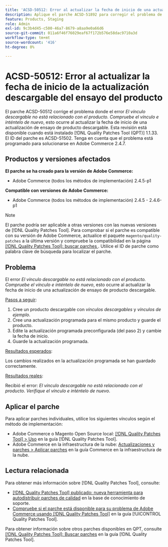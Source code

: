 ```yaml
---
title: 'ACSD-50512: Error al actualizar la fecha de inicio de una actualización de ensayo de producto descargable'
description: Aplique el parche ACSD-51892 para corregir el problema de rendimiento de Adobe Commerce donde el error *El vínculo descargable no está relacionado con el producto.Compruebe el vínculo e inténtelo de nuevo*, se produce al actualizar la fecha de inicio de una actualización de ensayo de producto descargable.
feature: Products, Staging
role: Admin
exl-id: 9c3b4d45-c500-46a7-8679-a8aa9e0a66d6
source-git-commit: 011a6f46f76029eaf67f172b576e58dac9710a3d
workflow-type: tm+mt
source-wordcount: '416'
ht-degree: 0%

---
```


# ACSD-50512: Error al actualizar la fecha de inicio de la actualización descargable del ensayo del producto

El parche ACSD-50512 corrige el problema donde el error *El vínculo descargable no está relacionado con el producto. Compruebe el vínculo e inténtelo de nuevo*, esto ocurre al actualizar la fecha de inicio de una actualización de ensayo de producto descargable. Esta revisión está disponible cuando está instalado [!DNL Quality Patches Tool (QPT)] 1.1.33. El ID del parche es ACSD-51502. Tenga en cuenta que el problema está programado para solucionarse en Adobe Commerce 2.4.7.

## Productos y versiones afectados

**El parche se ha creado para la versión de Adobe Commerce:**

* Adobe Commerce (todos los métodos de implementación) 2.4.5-p1

**Compatible con versiones de Adobe Commerce:**

* Adobe Commerce (todos los métodos de implementación) 2.4.5 - 2.4.6-p1

>[!NOTE]
>
>El parche podría ser aplicable a otras versiones con las nuevas versiones de [!DNL Quality Patches Tool]. Para comprobar si el parche es compatible con su versión de Adobe Commerce, actualice el paquete `magento/quality-patches` a la última versión y compruebe la compatibilidad en la página [[!DNL Quality Patches Tool]: buscar parches ](https://experienceleague.adobe.com/tools/commerce-quality-patches/index.html?lang=es). Utilice el ID de parche como palabra clave de búsqueda para localizar el parche.

## Problema

El error *El vínculo descargable no está relacionado con el producto. Compruebe el vínculo e inténtelo de nuevo*, esto ocurre al actualizar la fecha de inicio de una actualización de ensayo de producto descargable.

<u>Pasos a seguir</u>:

1. Cree un producto descargable con *vínculos descargables* y *vínculos de ejemplo*.
1. Cree una actualización programada para el mismo producto y guarde el producto.
1. Edite la actualización programada preconfigurada (del paso 2) y cambie la fecha de inicio.
1. Guarde la actualización programada.

<u>Resultados esperados</u>:

Los cambios realizados en la actualización programada se han guardado correctamente.

<u>Resultados reales</u>:

Recibió el error: *El vínculo descargable no está relacionado con el producto. Verifique el vínculo e inténtelo de nuevo*.

## Aplicar el parche

Para aplicar parches individuales, utilice los siguientes vínculos según el método de implementación:

* Adobe Commerce o Magento Open Source local: [[!DNL Quality Patches Tool] > Uso](/help/tools/quality-patches-tool/usage.md) en la guía [!DNL Quality Patches Tool].
* Adobe Commerce en la infraestructura de la nube: [Actualizaciones y parches > Aplicar parches](https://experienceleague.adobe.com/docs/commerce-cloud-service/user-guide/develop/upgrade/apply-patches.html?lang=es) en la guía Commerce en la infraestructura de la nube.

## Lectura relacionada

Para obtener más información sobre [!DNL Quality Patches Tool], consulte:

* [[!DNL Quality Patches Tool] publicado: nueva herramienta para autodistribuir parches de calidad](https://experienceleague.adobe.com/es/docs/commerce-operations/tools/quality-patches-tool/quality-patches-tool-to-self-serve-quality-patches) en la base de conocimiento de soporte.
* [Compruebe si el parche está disponible para su problema de Adobe Commerce usando [!DNL Quality Patches Tool]](/help/tools/quality-patches-tool/patches-available-in-qpt/check-patch-for-magento-issue-with-magento-quality-patches.md) en la guía [!UICONTROL Quality Patches Tool].


Para obtener información sobre otros parches disponibles en QPT, consulte [[!DNL Quality Patches Tool]: Buscar parches](https://experienceleague.adobe.com/tools/commerce-quality-patches/index.html?lang=es) en la guía [!DNL Quality Patches Tool].

